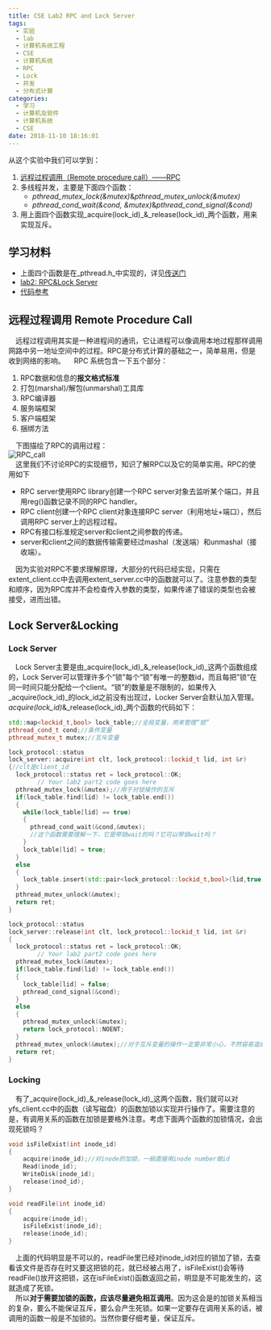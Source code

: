 ```yaml
---
title: CSE Lab2 RPC and Lock Server
tags:
  - 实验
  - lab
  - 计算机系统工程
  - CSE
  - 计算机系统
  - RPC
  - Lock
  - 并发
  - 分布式计算
categories:
  - 学习
  - 计算机及软件
  - 计算机系统
  - CSE
date: 2018-11-10 18:16:01
---
```




从这个实验中我们可以学到：    
1. [远程过程调用（Remote procedure call）——RPC](https://en.wikipedia.org/wiki/Remote_procedure_call)
2. 多线程并发，主要是下面四个函数：
    * _pthread_mutex_lock(&mutex)_&_pthread_mutex_unlock(&mutex)_
    * _pthread_cond_wait(&cond, &mutex)_&_pthread_cond_signal(&cond)_
3. 用上面四个函数实现_acquire(lock_id)_&_release(lock_id)_两个函数，用来实现互斥。
<!--more-->
## 学习材料
* 上面四个函数是在_pthread.h_中实现的，详见[传送门](http://pubs.opengroup.org/onlinepubs/7908799/xsh/pthread.h.html)  
* [lab2: RPC&Lock Server](https://ipads.se.sjtu.edu.cn/courses/cse/labs/Lab-2.html)  
* [代码参考](https://github.com/kururu002/CSE_Lab-MIT)

##  远程过程调用 Remote Procedure Call
&emsp;远程过程调用其实是一种进程间的通讯，它让进程可以像调用本地过程那样调用网路中另一地址空间中的过程。RPC是分布式计算的基础之一，简单易用，但是收到网络的影响。
&emsp;RPC 系统包含一下五个部分：
1. RPC数据和信息的**报文格式标准**
2. 打包(marshal)/解包(unmarshal)工具库
3. RPC编译器
4. 服务端框架
5. 客户端框架
6. 捆绑方法

&emsp;下图描绘了RPC的调用过程：  
![RPC_call](https://upload-images.jianshu.io/upload_images/7143349-a9db3c3c85194c6e.png)    
&emsp;这里我们不讨论RPC的实现细节，知识了解RPC以及它的简单实用。RPC的使用如下
* RPC server使用RPC library创建一个RPC server对象去监听某个端口，并且用reg()函数记录不同的RPC handler。
* RPC client创建一个RPC client对象连接RPC server（利用地址+端口），然后调用RPC server上的远程过程。
* RPC有接口标准规定server和client之间参数的传递。
* server和client之间的数据传输需要经过mashal（发送端）和unmashal（接收端）。

&emsp;因为实验对RPC不要求理解原理，大部分的代码已经实现，只需在extent_client.cc中去调用extent_server.cc中的函数就可以了。注意参数的类型和顺序，因为RPC库并不会检查传入参数的类型，如果传递了错误的类型也会被接受，进而出错。

## Lock Server&Locking
### Lock Server
&emsp;Lock Server主要是由_acquire(lock_id)_&_release(lock_id)_这两个函数组成的，Lock Server可以管理许多个“锁”每个“锁”有唯一的整数id，而且每把”锁“在同一时间只能分配给一个client。“锁”的数量是不限制的，如果传入_acquire(lock_id)_的lock_id之前没有出现过，Locker Server会默认加入管理。_acquire(lock_id)_&_release(lock_id)_两个函数的代码如下：
```c++
std::map<lockid_t,bool> lock_table;//全局变量，用来管理“锁”
pthread_cond_t cond;//条件变量
pthread_mutex_t mutex;//互斥变量

lock_protocol::status
lock_server::acquire(int clt, lock_protocol::lockid_t lid, int &r)
{//clt是client_id
  lock_protocol::status ret = lock_protocol::OK;
        // Your lab2 part2 code goes here
  pthread_mutex_lock(&mutex);//用于对锁操作的互斥
  if(lock_table.find(lid) != lock_table.end())
  { 
    while(lock_table[lid] == true)
    {
      pthread_cond_wait(&cond,&mutex);
      //这个函数需要理解一下，它是带锁wait的吗？它可以带锁wait吗？
    }
    lock_table[lid] = true;
  }
  else
  {
    lock_table.insert(std::pair<lock_protocol::lockid_t,bool>(lid,true));
  }
  pthread_mutex_unlock(&mutex);
  return ret;
}

lock_protocol::status
lock_server::release(int clt, lock_protocol::lockid_t lid, int &r)
{
  lock_protocol::status ret = lock_protocol::OK;
        // Your lab2 part2 code goes here
  pthread_mutex_lock(&mutex);
  if(lock_table.find(lid) != lock_table.end())
  {
    lock_table[lid] = false;
    pthread_cond_signal(&cond);
  }
  else
  {
    pthread_mutex_unlock(&mutex);
    return lock_protocol::NOENT;
  }
  pthread_mutex_unlock(&mutex);//对于互斥变量的操作一定要非常小心，不然容易造成饥饿或死锁。
  return ret;
}
```
### Locking
&emsp;有了_acquire(lock_id)_&_release(lock_id)_这两个函数，我们就可以对yfs_client.cc中的函数（读写磁盘）的函数加锁以实现并行操作了。需要注意的是，有调用关系的函数在加锁是要格外注意。考虑下面两个函数的加锁情况，会出现死锁吗？    
```c++
void isFileExist(int inode_id)
{
    acquire(inode_id);//对inode的加锁，一般直接用inode number做id
    Read(inode_id);
    WriteDisk(inode_id);
    release(inod_id);
}

void readFile(int inode_id)
{
    acquire(inode_id);
    isFileExist(inode_id);
    release(inode_id);
}
```
&emsp;上面的代码明显是不可以的，readFile里已经对inode_id对应的锁加了锁，去查看该文件是否存在时又要这把锁的花，就已经被占用了，isFileExist()会等待readFile()放开这把锁，这在isFileExist()函数返回之前，明显是不可能发生的，这就造成了死锁。    
&emsp;所以**对于需要加锁的函数，应该尽量避免相互调用**。因为这会是的加锁关系相当的复杂，要么不能保证互斥，要么会产生死锁。如果一定要存在调用关系的话，被调用的函数一般是不加锁的。当然你要仔细考量，保证互斥。